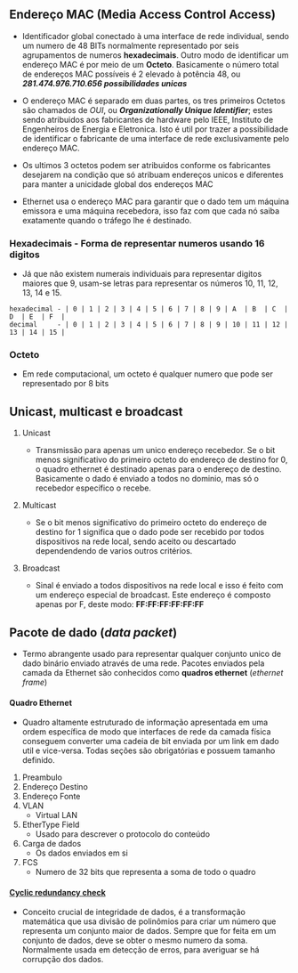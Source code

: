 ## Endereço MAC (Media Access Control Access)    

- Identificador global conectado à uma interface de rede individual, sendo um numero de 48 BITs normalmente representado por seis agrupamentos de numeros **hexadecimais**. Outro modo de identificar um endereço MAC é por meio de um **Octeto**. Basicamente o número total de endereços MAC possíveis é 2 elevado à potência 48, ou ***281.474.976.710.656 possibilidades unicas***     

- O endereço MAC é separado em duas partes, os tres primeiros Octetos são chamados de *OUI*, ou ***Organizationally Unique Identifier***; estes sendo atribuidos aos fabricantes de hardware pelo IEEE, Instituto de Engenheiros de Energia e Eletronica. Isto é util por trazer a possibilidade de identificar o fabricante de uma interface de rede exclusivamente pelo endereço MAC.    

- Os ultimos 3 octetos podem ser atribuidos conforme os fabricantes desejarem na condição que só atribuam endereços unicos e diferentes para manter a unicidade global dos endereços MAC    

- Ethernet usa o endereço MAC para garantir que o dado tem um máquina emissora e uma máquina recebedora, isso faz com que cada nó saiba exatamente quando o tráfego lhe é destinado.

### Hexadecimais - Forma de representar numeros usando 16 digitos   

- Já que não existem numerais individuais para representar digitos maiores que 9, usam-se letras para representar os números 10, 11, 12, 13, 14 e 15.  

```
hexadecimal - | 0 | 1 | 2 | 3 | 4 | 5 | 6 | 7 | 8 | 9 | A  | B  | C  | D  | E  | F  |
decimal     - | 0 | 1 | 2 | 3 | 4 | 5 | 6 | 7 | 8 | 9 | 10 | 11 | 12 | 13 | 14 | 15 | 
```    

### Octeto    

- Em rede computacional, um octeto é qualquer numero que pode ser representado por 8 bits    

## Unicast, multicast e broadcast    

1. Unicast
    - Transmissão para apenas um unico endereço recebedor. Se o bit menos significativo do primeiro octeto do endereço de destino for 0, o quadro ethernet é destinado apenas para o endereço de destino. Basicamente o dado é enviado a todos no dominio, mas só o recebedor específico o recebe.    

2. Multicast
    - Se o bit menos significativo do primeiro octeto do endereço de destino for 1 significa que o dado pode ser recebido por todos dispositivos na rede local, sendo aceito ou descartado dependendendo de varios outros critérios.    

3. Broadcast
    - Sinal é enviado a todos dispositivos na rede local e isso é feito com um endereço especial de broadcast. Este endereço é composto apenas por F, deste modo:  **FF:FF:FF:FF:FF:FF**  

## Pacote de dado (*data packet*)   

- Termo abrangente usado para representar qualquer conjunto unico de dado binário enviado através de uma rede. Pacotes enviados pela camada da Ethernet são conhecidos como **quadros ethernet** (*ethernet frame*)  

#### Quadro Ethernet   

- Quadro altamente estruturado de informação apresentada em uma ordem específica de modo que interfaces de rede da camada física conseguem converter uma cadeia de bit enviada por um link em dado util e vice-versa. Todas seções são obrigatórias e possuem tamanho definido.    

1. Preambulo
2. Endereço Destino
3. Endereço Fonte 
4. VLAN
    - Virtual LAN
5. EtherType Field
    - Usado para descrever o protocolo do conteúdo
6. Carga de dados
    - Os dados enviados em si
7. FCS
    - Numero de 32 bits que representa a soma de todo o quadro   

#### [Cyclic redundancy check](https://en.wikipedia.org/wiki/Cyclic_redundancy_check)    

- Conceito crucial de integridade de dados, é a transformação matemática que usa divisão de polinômios para criar um número que representa um conjunto maior de dados. Sempre que for feita em um conjunto de dados, deve se obter o mesmo numero da soma. Normalmente usada em detecção de erros, para averiguar se há corrupção dos dados.